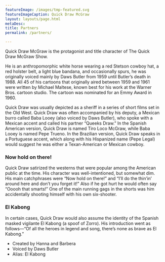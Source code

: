 ```yaml
---
featureImage: /images/tmp-featured.svg
featureImageCaption: Quick Draw McGraw
layout: layouts/page.html
metaDesc:
title: Partners
permalink: /partners/

---
```


<p class="alt-lede">Quick Draw McGraw is the protagonist and title character of The Quick Draw McGraw Show.</p>

<p>He is an anthropomorphic white horse wearing a red Stetson cowboy hat, a red holster belt, a light blue bandana, and occasionally spurs, he was originally voiced mainly by Daws Butler from 1959 until Butler&#8217;s death in 1988. All 45 of his cartoons that originally aired between 1959 and 1961 were written by Michael Maltese, known best for his work at the Warner Bros. cartoon studio. The cartoon was nominated for an Emmy Award in 1960.</p>

<p>Quick Draw was usually depicted as a sheriff in a series of short films set in the Old West. Quick Draw was often accompanied by his deputy, a Mexican burro called Baba Looey (also voiced by Daws Butler), who spoke with a Mexican accent and called his partner &#8220;Queeks Draw.&#8221; In the Spanish American version, Quick Draw is named Tiro Loco McGraw, while Baba Looey is named Pepe Trueno. In the Brazilian version, Quick Draw speaks in a Portuguese accent, which along with his Hispanized name (Pepe Legal) would suggest he was either a Texan-American or Mexican cowboy.</p>

<h3>Now hold on there!</h3>

<p>Quick Draw satirized the westerns that were popular among the American public at the time. His character was well-intentioned, but somewhat dim. His main catchphrases were &#8220;Now hold on there!&#8221; and &#8220;I&#8217;ll do the thin&#8217;in&#8217; around here and don&#8217;t you forget it!&#8221; Also if he got hurt he would often say &#8220;Ooooh that smarts!&#8221; One of the main running gags in the shorts was him accidentally shooting himself with his own six-shooter.</p>

<h3>El Kabong</h3>

<p data-size="s">In certain cases, Quick Draw would also assume the identity of the Spanish masked vigilante El Kabong (a spoof of Zorro). His introduction went as follows&#8212;&#8220;Of all the heroes in legend and song, there&#8217;s none as brave as El Kabong.&#8221;</p>

<ul class="alt-" data-size="s">
<li>Created by	Hanna and Barbera</li>
<li>Voiced by Daws Butler</li>
<li>Alias: El Kabong</li>
</ul>